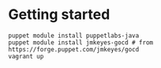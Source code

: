 # Getting started


```
puppet module install puppetlabs-java
puppet module install jmkeyes-gocd # from https://forge.puppet.com/jmkeyes/gocd
vagrant up
```